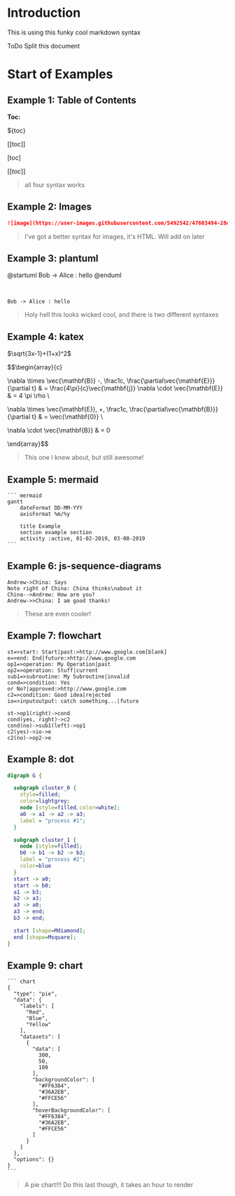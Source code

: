 # Introduction
This is using this funky cool markdown syntax

ToDo Split this document

# Start of Examples

## Example 1: Table of Contents

**Toc:**


${toc}

[[toc]]

[toc]

[[_toc_]]

> all four syntax works

## Example 2: Images

``` markdown
![image](https://user-images.githubusercontent.com/5492542/47603494-28e90000-da1f-11e8-9079-30646e551e7a.gif =400x200)
```

> I've got a better syntax for images, it's HTML. Will add on later

## Example 3: plantuml

@startuml
Bob -> Alice : hello
@enduml

<br> 

``` plantuml
Bob -> Alice : hello
```

> Holy hell this looks wicked cool, and there is two different syntaxes

## Example 4: katex

$\sqrt{3x-1}+(1+x)^2$

$$\begin{array}{c}

\nabla \times \vec{\mathbf{B}} -\, \frac1c\, \frac{\partial\vec{\mathbf{E}}}{\partial t} &
= \frac{4\pi}{c}\vec{\mathbf{j}}    \nabla \cdot \vec{\mathbf{E}} & = 4 \pi \rho \\

\nabla \times \vec{\mathbf{E}}\, +\, \frac1c\, \frac{\partial\vec{\mathbf{B}}}{\partial t} & = \vec{\mathbf{0}} \\

\nabla \cdot \vec{\mathbf{B}} & = 0

\end{array}$$

> This one I knew about, but still awesome!


## Example 5: mermaid

    ``` mermaid
    gantt
        dateFormat DD-MM-YYY
        axisFormat %m/%y

        title Example
        section example section
        activity :active, 01-02-2019, 03-08-2019
    ```

## Example 6: js-sequence-diagrams

``` sequence-diagrams
Andrew->China: Says
Note right of China: China thinks\nabout it
China-->Andrew: How are you?
Andrew->>China: I am good thanks!
```

> These are even cooler!

## Example 7: flowchart

``` flowchart
st=>start: Start|past:>http://www.google.com[blank]
e=>end: End|future:>http://www.google.com
op1=>operation: My Operation|past
op2=>operation: Stuff|current
sub1=>subroutine: My Subroutine|invalid
cond=>condition: Yes
or No?|approved:>http://www.google.com
c2=>condition: Good idea|rejected
io=>inputoutput: catch something...|future

st->op1(right)->cond
cond(yes, right)->c2
cond(no)->sub1(left)->op1
c2(yes)->io->e
c2(no)->op2->e
```

## Example 8: dot

  ``` dot
  digraph G {

    subgraph cluster_0 {
      style=filled;
      color=lightgrey;
      node [style=filled,color=white];
      a0 -> a1 -> a2 -> a3;
      label = "process #1";
    }

    subgraph cluster_1 {
      node [style=filled];
      b0 -> b1 -> b2 -> b3;
      label = "process #2";
      color=blue
    }
    start -> a0;
    start -> b0;
    a1 -> b3;
    b2 -> a3;
    a3 -> a0;
    a3 -> end;
    b3 -> end;

    start [shape=Mdiamond];
    end [shape=Msquare];
  }
  ```

## Example 9: chart

    ``` chart
    {
      "type": "pie",
      "data": {
        "labels": [
          "Red",
          "Blue",
          "Yellow"
        ],
        "datasets": [
          {
            "data": [
              300,
              50,
              100
            ],
            "backgroundColor": [
              "#FF6384",
              "#36A2EB",
              "#FFCE56"
            ],
            "hoverBackgroundColor": [
              "#FF6384",
              "#36A2EB",
              "#FFCE56"
            ]
          }
        ]
      },
      "options": {}
    }
    ```

> A pie chart!!! Do this last though, it takes an hour to render

